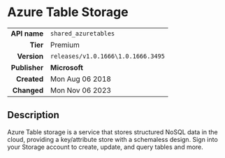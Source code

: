 # Azure Table Storage
| | |
|-:|-|
|**API name**|`shared_azuretables`|
|**Tier**|Premium|
|**Version**|`releases/v1.0.1666\1.0.1666.3495`|
|**Publisher**|**Microsoft**|
|**Created**|Mon Aug 06 2018|
|**Changed**|Mon Nov 06 2023|

## Description
Azure Table storage is a service that stores structured NoSQL data in the cloud, providing a key/attribute store with a schemaless design. Sign into your Storage account to create, update, and query tables and more.
